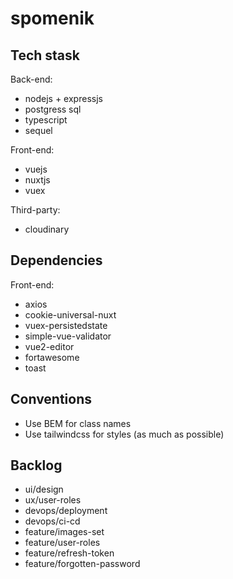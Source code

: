 # spomenik

## Tech stask

Back-end:
- nodejs + expressjs
- postgress sql
- typescript
- sequel

Front-end: 
- vuejs
- nuxtjs
- vuex

Third-party:
- cloudinary

## Dependencies

Front-end:
- axios
- cookie-universal-nuxt
- vuex-persistedstate
- simple-vue-validator
- vue2-editor
- fortawesome
- toast

## Conventions

- Use BEM for class names
- Use tailwindcss for styles (as much as possible)

## Backlog

- ui/design
- ux/user-roles
- devops/deployment
- devops/ci-cd
- feature/images-set
- feature/user-roles
- feature/refresh-token
- feature/forgotten-password